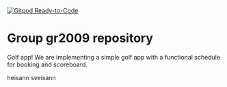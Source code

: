 [![Gitpod Ready-to-Code](https://img.shields.io/badge/Gitpod-Ready--to--Code-blue?logo=gitpod)](https://gitpod.idi.ntnu.no/#https://gitlab.stud.idi.ntnu.no/it1901/groups-2020/gr2009/gr2009.git)

# Group gr2009 repository

Golf app!
We are implementing a simple golf app with a functional schedule for booking and scoreboard.

heisann sveisann
